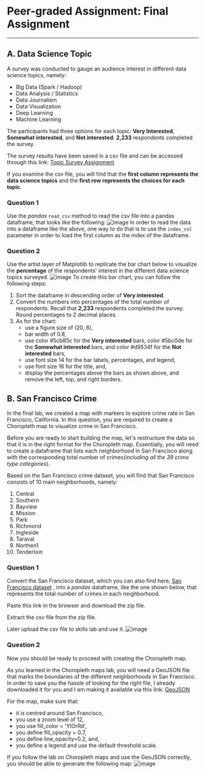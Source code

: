 # Peer-graded Assignment: Final Assignment
---
## A. Data Science Topic
A survey was conducted to gauge an audience interest in different data science topics, namely:
- Big Data (Spark / Hadoop)
- Data Analysis / Statistics
- Data Journalism
- Data Visualization
- Deep Learning
- Machine Learning

The participants had three options for each topic: **Very Interested**, **Somewhat interested**, and **Not interested**. **2,233** respondents completed the survey.

The survey results have been saved in a csv file and can be accessed through this link: [Topic Survey Assignment](https://cf-courses-data.s3.us.cloud-object-storage.appdomain.cloud/IBMDeveloperSkillsNetwork-DV0101EN-SkillsNetwork/labs/FinalModule_Coursera/data/Topic_Survey_Assignment.csv)

If you examine the csv file, you will find that the **first column represents the data science topics** and the **first row represents the choices for each topic**.

### Question 1
Use the _pandas_ `read_csv` method to read the csv file into a pandas dataframe, that looks like the following:
![image](https://user-images.githubusercontent.com/67453870/119421694-296bd500-bcb4-11eb-83f2-55820199e744.png)
In order to read the data into a dataframe like the above, one way to do that is to use the `index_col` parameter in order to load the first column as the index of the dataframe. 

### Question 2
Use the artist layer of Matplotlib to replicate the bar chart below to visualize the **percentage** of the respondents' interest in the different data science topics surveyed.
![image](https://user-images.githubusercontent.com/67453870/119421820-72bc2480-bcb4-11eb-8e19-75ab919f600a.png)
To create this bar chart, you can follow the following steps:
1. Sort the dataframe in descending order of **Very interested**.
2. Convert the numbers into percentages of the total number of respondents. Recall that **2,233** respondents completed the survey. Round percentages to 2 decimal places.
3. As for the chart:
   - use a figure size of (20, 8),
   - bar width of 0.8,
   - use color #5cb85c for the **Very interested** bars, color #5bc0de for the **Somewhat interested** bars, and color #d9534f for the **Not interested** bars,
   - use font size 14 for the bar labels, percentages, and legend,
   - use font size 16 for the title, and,
   - display the percentages above the bars as shown above, and remove the left, top, and right borders.

## B. San Francisco Crime
In the final lab, we created a map with markers to explore crime rate in San Francisco, California. In this question, you are required to create a Choropleth map to visualize crime in San Francisco.

Before you are ready to start building the map, let's restructure the data so that it is in the right format for the Choropleth map. Essentially, you will need to create a dataframe that lists each neighborhood in San Francisco along with the corresponding total number of crimes(_including all the 39 crime type categories_).

Based on the San Francisco crime dataset, you will find that San Francisco consists of 10 main neighborhoods, namely:  
1. Central
2. Southern
3. Bayview
4. Mission
5. Park
6. Richmond
7. Ingleside
8. Taraval
9. Northen1
10. Tenderloin

### Question 1
Convert the San Francisco dataset, which you can also find here, [San Francisco dataset](https://cf-courses-data.s3.us.cloud-object-storage.appdomain.cloud/IBMDeveloperSkillsNetwork-DV0101EN-SkillsNetwork/labs/FinalModule_Coursera/data/Police_Department_Incidents_-_Previous_Year__2016_.zip) , into a _pandas_ dataframe, like the one shown below, that represents the total number of crimes in each neighborhood.

Paste  this link in the browser and download the zip file. 

Extract the csv file from the zip file.

Later upload the csv file to skills lab and use it.
![image](https://user-images.githubusercontent.com/67453870/119425048-7ef7b000-bcbb-11eb-83de-43ac9077e896.png)

### Question 2
Now you should be ready to proceed with creating the Choropleth map.

As you learned in the Choropleth maps lab, you will need a GeoJSON file that marks the boundaries of the different neighborhoods in San Francisco. In order to save you the hassle of looking for the right file, I already downloaded it for you and I am making it available via this link: [GeoJSON](https://cf-courses-data.s3.us.cloud-object-storage.appdomain.cloud/IBMDeveloperSkillsNetwork-DV0101EN-SkillsNetwork/labs/FinalModule_Coursera/data/san-francisco.geojson)

For the map, make sure that:
- it is centred around San Francisco,
- you use a zoom level of 12,
- you use fill_color = 'YlOrRd',
 - you define fill_opacity = 0.7,
- you define line_opacity=0.2, and,
- you define a legend and use the default threshold scale.

If you follow the lab on Choropleth maps and use the GeoJSON correctly, you should be able to generate the following map:
![image](https://user-images.githubusercontent.com/67453870/119425353-06ddba00-bcbc-11eb-8054-7f4e99902276.png)






